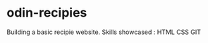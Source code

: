 # odin-recipies
Building a basic recipie website.
Skills showcased : HTML
                   CSS
                   GIT